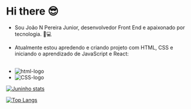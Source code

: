 # Hi there 😎
- Sou João N Pereira Junior, desenvolvedor Front End e apaixonado por tecnologia. 🤖💻
- Atualmente estou apredendo e criando projeto com HTML, CSS e iniciando o aprendizado de JavaScript e React:
  <br/>
  <br/>

 
 - <img src="https://img.shields.io/badge/HTML5-E34F26?style=for-the-badge&logo=html5&logoColor=white" alt="html-logo" />
 - <img src="https://img.shields.io/badge/CSS3-1572B6?style=for-the-badge&logo=css3&logoColor=white" alt="CSS-logo" />

[![Juninho stats](https://github-readme-stats.vercel.app/api?username=JuninhoPereira10&show_icons=true&theme=radical)](https://github.com/anuraghazra/github-readme-stats)
 
[![Top Langs](https://github-readme-stats.vercel.app/api/top-langs/?username=JuninhoPereira10&layout=compact)](https://github.com/anuraghazra/github-readme-stats)
